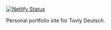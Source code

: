 [![Netlify Status](https://api.netlify.com/api/v1/badges/6c0c7093-2e49-47ee-aad8-08a535b72cac/deploy-status)](https://app.netlify.com/sites/youthful-bhabha-08e407/deploys)

Personal portfolio site for Tovly Deutsch.
